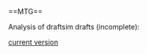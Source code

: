 ==MTG==

Analysis of draftsim drafts (incomplete):

[current version](http://htmlpreview.github.io/?https://github.com/khakhalin/MTG/blob/master/draftsim_analysis.nb.html)